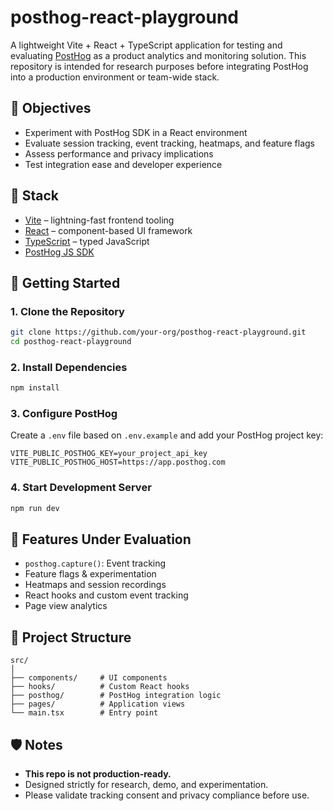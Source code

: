 # posthog-react-playground

A lightweight Vite + React + TypeScript application for testing and evaluating [PostHog](https://posthog.com/) as a product analytics and monitoring solution. This repository is intended for research purposes before integrating PostHog into a production environment or team-wide stack.

## 📌 Objectives

- Experiment with PostHog SDK in a React environment
- Evaluate session tracking, event tracking, heatmaps, and feature flags
- Assess performance and privacy implications
- Test integration ease and developer experience

## 🧱 Stack

- [Vite](https://vitejs.dev/) – lightning-fast frontend tooling
- [React](https://reactjs.org/) – component-based UI framework
- [TypeScript](https://www.typescriptlang.org/) – typed JavaScript
- [PostHog JS SDK](https://posthog.com/docs/libraries/js)

## 🚀 Getting Started

### 1. Clone the Repository

```bash
git clone https://github.com/your-org/posthog-react-playground.git
cd posthog-react-playground
```

### 2. Install Dependencies

```bash
npm install
```

### 3. Configure PostHog

Create a `.env` file based on `.env.example` and add your PostHog project key:

```env
VITE_PUBLIC_POSTHOG_KEY=your_project_api_key
VITE_PUBLIC_POSTHOG_HOST=https://app.posthog.com
```

### 4. Start Development Server

```bash
npm run dev
```

## 🧪 Features Under Evaluation

- `posthog.capture()`: Event tracking
- Feature flags & experimentation
- Heatmaps and session recordings
- React hooks and custom event tracking
- Page view analytics

## 📂 Project Structure

```
src/
│
├── components/     # UI components
├── hooks/          # Custom React hooks
├── posthog/        # PostHog integration logic
├── pages/          # Application views
└── main.tsx        # Entry point
```

## 🛡️ Notes

- **This repo is not production-ready.**
- Designed strictly for research, demo, and experimentation.
- Please validate tracking consent and privacy compliance before use.

